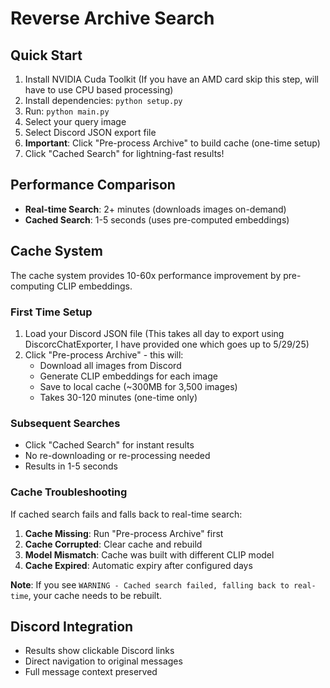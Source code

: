 # Reverse Archive Search

## Quick Start
1. Install NVIDIA Cuda Toolkit (If you have an AMD card skip this step, will have to use CPU based processing)
2. Install dependencies: `python setup.py`
3. Run: `python main.py`
4. Select your query image
5. Select Discord JSON export file
6. **Important**: Click "Pre-process Archive" to build cache (one-time setup)
7. Click "Cached Search" for lightning-fast results!

## Performance Comparison
- **Real-time Search**: 2+ minutes (downloads images on-demand)
- **Cached Search**: 1-5 seconds (uses pre-computed embeddings)

## Cache System 
The cache system provides 10-60x performance improvement by pre-computing CLIP embeddings.

### First Time Setup
1. Load your Discord JSON file (This takes all day to export using DiscorcChatExporter, I have provided one which goes up to 5/29/25)
2. Click "Pre-process Archive" - this will:
   - Download all images from Discord
   - Generate CLIP embeddings for each image
   - Save to local cache (~300MB for 3,500 images)
   - Takes 30-120 minutes (one-time only)

### Subsequent Searches
- Click "Cached Search" for instant results
- No re-downloading or re-processing needed
- Results in 1-5 seconds

### Cache Troubleshooting
If cached search fails and falls back to real-time search:

1. **Cache Missing**: Run "Pre-process Archive" first
2. **Cache Corrupted**: Clear cache and rebuild
3. **Model Mismatch**: Cache was built with different CLIP model
4. **Cache Expired**: Automatic expiry after configured days

**Note**: If you see `WARNING - Cached search failed, falling back to real-time`, your cache needs to be rebuilt.

## Discord Integration
- Results show clickable Discord links
- Direct navigation to original messages
- Full message context preserved 
